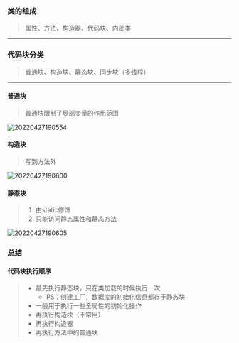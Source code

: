 ### 类的组成
> 属性、方法、构造器、代码块、内部类


---

### 代码块分类
> 普通块、构造块、静态块、同步块（多线程）


---

#### 普通块
> 普通块限制了局部变量的作用范围

![20220427190554](https://xleixz.oss-cn-nanjing.aliyuncs.com/typora-img/20220427190554.png)

#### 构造块
> 写到方法外

![20220427190600](https://xleixz.oss-cn-nanjing.aliyuncs.com/typora-img/20220427190600.png)

#### 静态块
> 1. 由static修饰
> 1. 只能访问静态属性和静态方法

![20220427190605](https://xleixz.oss-cn-nanjing.aliyuncs.com/typora-img/20220427190605.png)

### 总结
#### 代码块执行顺序
> - 最先执行静态块，只在类加载的时候执行一次 
>    - PS：创建工厂，数据库的初始化信息都存于静态块
> - 一般用于执行一些全局性的初始化操作
> - 再执行构造块（不常用）
> - 再执行构造器
> - 再执行方法中的普通块

